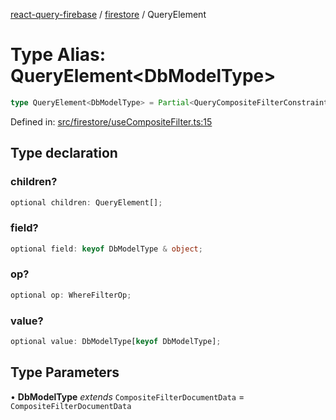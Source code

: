 [react-query-firebase](../../modules.md) / [firestore](../index.md) / QueryElement

# Type Alias: QueryElement\<DbModelType\>

```ts
type QueryElement<DbModelType> = Partial<QueryCompositeFilterConstraint> & object;
```

Defined in: [src/firestore/useCompositeFilter.ts:15](https://github.com/vpishuk/react-query-firebase/blob/2814a7f726829eb67b40b71ca1e3d6c86fc8bb8b/src/firestore/useCompositeFilter.ts#L15)

## Type declaration

### children?

```ts
optional children: QueryElement[];
```

### field?

```ts
optional field: keyof DbModelType & object;
```

### op?

```ts
optional op: WhereFilterOp;
```

### value?

```ts
optional value: DbModelType[keyof DbModelType];
```

## Type Parameters

• **DbModelType** *extends* `CompositeFilterDocumentData` = `CompositeFilterDocumentData`

